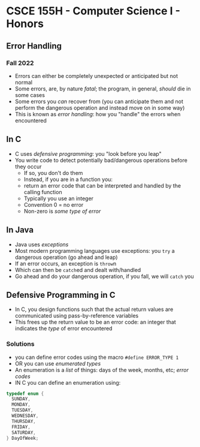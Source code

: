
# CSCE 155H - Computer Science I - Honors
## Error Handling
### Fall 2022

* Errors can either be completely unexpected or anticipated but not normal
* Some errors, are, by nature *fatal*; the program, in general, *should* die in some cases
* Some errors you *can* recover from (you can anticipate them and not perform the dangerous operation and instead move on in some way)
* This is known as *error handling*: how you "handle" the errors when encountered

## In C

* C uses *defensive programming*: you "look before you leap"
* You write code to detect potentially bad/dangerous operations before they occur
  * If so, you don't do them
  * Instead, if you are in a function you:
  * return an error code that can be interpreted and handled by the calling function
  * Typically you use an integer
  * Convention 0 = no error
  * Non-zero is *some type of error*

## In Java

* Java uses *exceptions*
* Most modern programming languages use exceptions: you `try` a dangerous operation (go ahead and leap)
* If an error occurs, an exception is `throw`n
* Which can then be `catch`ed and dealt with/handled
* Go ahead and do your dangerous operation, if you fall, we will `catch` you

## Defensive Programming in C

* In C, you design functions such that the actual return values are communicated using pass-by-reference variables
* This frees up the return value to be an error code: an integer that indicates the *type* of error encountered

### Solutions

* you can define error codes using the macro `#define ERROR_TYPE 1`
* OR you can use *enumerated types*
* An enumeration is a *list* of things: days of the week, months, etc; *error codes*
* IN C  you can define an enumeration using:

```c
typedef enum {
  SUNDAY,
  MONDAY,
  TUESDAY,
  WEDNESDAY,
  THURSDAY,
  FRIDAY,
  SATURDAY,
} DayOfWeek;
```



```text






```
